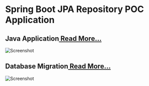 # Spring Boot JPA Repository POC Application

## Java Application<a href=https://github.com/Sherpa99/pearlchain-poc/blob/master/docs/spring_boot_app.md> Read More... </a>
![Screenshot](https://github.com/Sherpa99/pearlchain-poc/blob/master/docs/images/%20springboot_app.png)

## Database Migration<a href=https://github.com/Sherpa99/pearlchain-poc/blob/master/docs/db_migration_process.md> Read More...</a>
![Screenshot](https://github.com/Sherpa99/pearlchain-poc/blob/master/docs/images/%20database_migration.png)